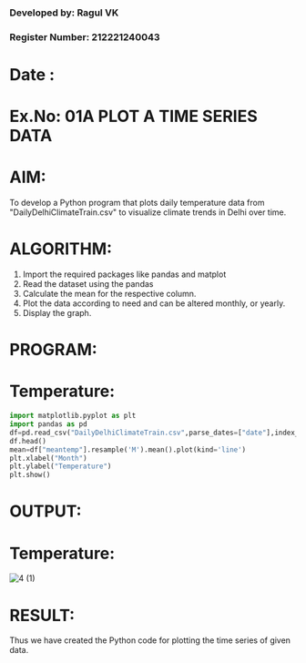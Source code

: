 ### Developed by: Ragul VK
### Register Number: 212221240043
# Date : 
# Ex.No: 01A PLOT A TIME SERIES DATA

# AIM:
To develop a Python program that plots daily temperature data from "DailyDelhiClimateTrain.csv" to visualize climate trends in Delhi over time.
# ALGORITHM:
1. Import the required packages like pandas and matplot
2. Read the dataset using the pandas
3. Calculate the mean for the respective column.
4. Plot the data according to need and can be altered monthly, or yearly.
5. Display the graph.
# PROGRAM:


# Temperature:
```python
import matplotlib.pyplot as plt
import pandas as pd
df=pd.read_csv("DailyDelhiClimateTrain.csv",parse_dates=["date"],index_col="date")
df.head()
mean=df["meantemp"].resample('M').mean().plot(kind='line')
plt.xlabel("Month")
plt.ylabel("Temperature")
plt.show()
```


# OUTPUT:
# Temperature:

![4 (1)](https://github.com/JEEVAABI/TSA_EXP1/assets/93427098/dbef86e7-56d2-4d1d-be20-36cd57353f62)



# RESULT:
Thus we have created the Python code for plotting the time series of given data.
